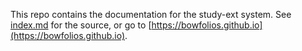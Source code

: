 This repo contains the documentation for the study-ext system. See [index.md](index.md) for the source, or go to [https://bowfolios.github.io](https://bowfolios.github.io).
